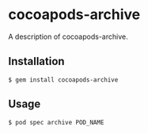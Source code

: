 # cocoapods-archive

A description of cocoapods-archive.

## Installation

    $ gem install cocoapods-archive

## Usage

    $ pod spec archive POD_NAME
